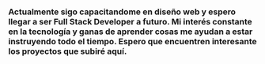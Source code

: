 ### Actualmente sigo capacitandome en diseño web y espero llegar a ser Full Stack Developer a futuro. Mi interés constante en la tecnología y ganas de aprender cosas me ayudan a estar instruyendo todo el tiempo. Espero que encuentren interesante los proyectos que subiré aquí.

<!--
**serviceace/serviceace** is a ✨ _special_ ✨ repository because its `README.md` (this file) appears on your GitHub profile.

Here are some ideas to get you started:

- 🔭 I’m currently working on ...
- 🌱 I’m currently learning ...
- 👯 I’m looking to collaborate on ...
- 🤔 I’m looking for help with ...
- 💬 Ask me about ...
- 📫 How to reach me: ...
- 😄 Pronouns: ...
- ⚡ Fun fact: ...
-->
